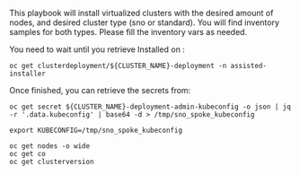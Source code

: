 This playbook will install virtualized clusters with the
desired amount of nodes, and desired cluster type (sno or
standard). You will find inventory samples for both types.
Please fill the inventory vars as needed.

You need to wait until you retrieve Installed on :

    oc get clusterdeployment/${CLUSTER_NAME}-deployment -n assisted-installer

Once finished, you can retrieve the secrets from:

    oc get secret ${CLUSTER_NAME}-deployment-admin-kubeconfig -o json | jq -r '.data.kubeconfig' | base64 -d > /tmp/sno_spoke_kubeconfig

    export KUBECONFIG=/tmp/sno_spoke_kubeconfig

    oc get nodes -o wide
    oc get co
    oc get clusterversion

